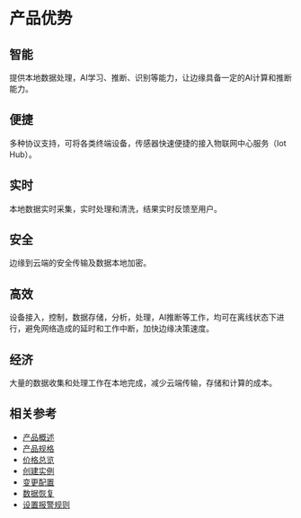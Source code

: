 # 产品优势

## 智能

提供本地数据处理，AI学习、推断、识别等能力，让边缘具备一定的AI计算和推断能力。

## 便捷

 多种协议支持，可将各类终端设备，传感器快速便捷的接入物联网中心服务（Iot Hub）。

## 实时

本地数据实时采集，实时处理和清洗，结果实时反馈至用户。

## 安全

边缘到云端的安全传输及数据本地加密。

## 高效

设备接入，控制，数据存储，分析，处理，AI推断等工作，均可在离线状态下进行，避免网络造成的延时和工作中断，加快边缘决策速度。

## 经济

大量的数据收集和处理工作在本地完成，减少云端传输，存储和计算的成本。

## 相关参考

- [产品概述](../Introduction/Product-Overview.md)
- [产品规格](../Introduction/Specifications.md)
- [价格总览](../Pricing/Price-Overview.md)
- [创建实例](../Getting-Started/Create-Instance.md)
- [变更配置](../Operation-Guide/Instance-Management/Modify-Instance-Spec.md)
- [数据恢复](../Operation-Guide/Backup/Restore-Instance.md)
- [设置报警规则](../Operation-Guide/Monitoring/Alarm-Rules.md)
